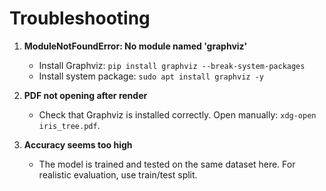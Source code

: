 # Troubleshooting

1. **ModuleNotFoundError: No module named 'graphviz'**
   - Install Graphviz: `pip install graphviz --break-system-packages`
   - Install system package: `sudo apt install graphviz -y`

2. **PDF not opening after render**
   - Check that Graphviz is installed correctly. Open manually: `xdg-open iris_tree.pdf`.

3. **Accuracy seems too high**
   - The model is trained and tested on the same dataset here. For realistic evaluation, use train/test split.
